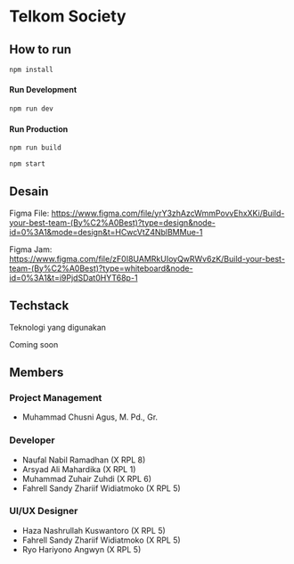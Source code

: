# Telkom Society

## How to run

```sh
npm install
```

#### Run Development

```sh
npm run dev
```

#### Run Production

```sh
npm run build
```

```sh
npm start
```

## Desain

Figma File: https://www.figma.com/file/yrY3zhAzcWmmPovvEhxXKi/Build-your-best-team-(By%C2%A0Best)?type=design&node-id=0%3A1&mode=design&t=HCwcVtZ4NblBMMue-1

Figma Jam: https://www.figma.com/file/zF0I8UAMRkUIoyQwRWv6zK/Build-your-best-team-(By%C2%A0Best)?type=whiteboard&node-id=0%3A1&t=i9PjdSDat0HYT68p-1

## Techstack

Teknologi yang digunakan

Coming soon

## Members

### Project Management

- Muhammad Chusni Agus, M. Pd., Gr.

### Developer

- Naufal Nabil Ramadhan (X RPL 8)
- Arsyad Ali Mahardika (X RPL 1)
- Muhammad Zuhair Zuhdi (X RPL 6)
- Fahrell Sandy Zhariif Widiatmoko (X RPL 5)

### UI/UX Designer

- Haza Nashrullah Kuswantoro (X RPL 5)
- Fahrell Sandy Zhariif Widiatmoko (X RPL 5)
- Ryo Hariyono Angwyn (X RPL 5)
